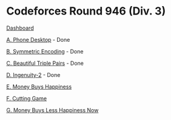 # Codeforces Round 946 (Div. 3)

[Dashboard](https://codeforces.com/contest/1974)

[A. Phone Desktop](https://codeforces.com/contest/1974/problem/A) - Done

[B. Symmetric Encoding](https://codeforces.com/contest/1974/problem/B) - Done

[C. Beautiful Triple Pairs](https://codeforces.com/contest/1974/problem/C) - Done

[D. Ingenuity-2](https://codeforces.com/contest/1974/problem/D) - Done

[E. Money Buys Happiness](https://codeforces.com/contest/1974/problem/E)

[F. Cutting Game](https://codeforces.com/contest/1974/problem/F)

[G. Money Buys Less Happiness Now](https://codeforces.com/contest/1974/problem/G)
